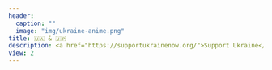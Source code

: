 ```yaml
---
header:
  caption: ""
  image: "img/ukraine-anime.png"
title: 🇺🇦 & 🇯🇵
description: <a href="https://supportukrainenow.org/">Support Ukraine</a>
view: 2
---
```

